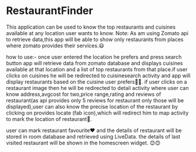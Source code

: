 # RestaurantFinder
This application can be used to know the top restaurants and cuisines available at any location user wants to know.
Note: As am using Zomato api to retrieve data,this app will be able to show only restaurants from places where zomato provides their services.😃

how to use:-
     once user entered the location he prefers and press search button app will retrieve data from zomato database and displays cuisines available at that location and a list of top restaurants from that place.if user clicks on cuisines he will be redirected to cuisinesearch activity and app will display restaurants based on the cuisine user prefers🍲🍕.
  if user clicks on a restaurant image then he will be redirected to detail activity where user can know address,avgcost for two,price range,rating and reviews of restaurant(as api provides only 5 reviews for restaurant only those will be displayed),user can also know the precise location of the restaurant by clicking on provides locate (fab icon),which will redirect him to map activity to mark the location of restaurant📍.
  
  user can mark restaurant favourite❤ and the details of restaurant will be stored in room database and retrieved using LiveData.
  the details of last visited restaurant will be shown in the homescreen widget.
  😊😊
